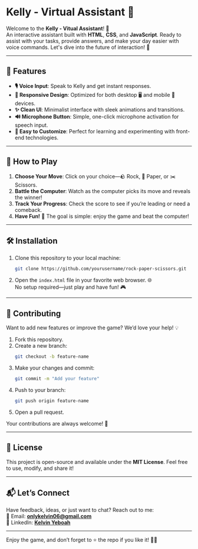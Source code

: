 

# Kelly - Virtual Assistant 🤖 

Welcome to the **Kelly - Vitual Assistant**! 🎉    
An interactive assistant built with **HTML**, **CSS**, and **JavaScript**. Ready to assist with your tasks, provide answers, and make your day easier with voice commands. Let's dive into the future of interaction! 🚀  

---

## 🌟 Features  
- **🎙️ Voice Input**: Speak to Kelly and get instant responses.    
- **🎨 Responsive Design**: Optimized for both desktop 🖥️ and mobile 📱 devices.  
- **✨ Clean UI**: Minimalist interface with sleek animations and transitions.
- **🔊 Microphone Button**: Simple, one-click microphone activation for speech input. 
- **🎉 Easy to Customize**: Perfect for learning and experimenting with front-end technologies.  

---

## 🚀 How to Play  
1. **Choose Your Move**: Click on your choice—🪨 Rock, 📄 Paper, or ✂️ Scissors.  
2. **Battle the Computer**: Watch as the computer picks its move and reveals the winner!  
3. **Track Your Progress**: Check the score to see if you’re leading or need a comeback.  
4. **Have Fun!** 🎊 The goal is simple: enjoy the game and beat the computer!  

---

## 🛠️ Installation  

1. Clone this repository to your local machine:  
   ```bash  
   git clone https://github.com/yourusername/rock-paper-scissors.git  
   ```  

2. Open the `index.html` file in your favorite web browser. 🌐  
   No setup required—just play and have fun! 🎮  

---

## 🤝 Contributing  

Want to add new features or improve the game? We’d love your help! 💡  
1. Fork this repository.  
2. Create a new branch:  
   ```bash  
   git checkout -b feature-name  
   ```  
3. Make your changes and commit:  
   ```bash  
   git commit -m "Add your feature"  
   ```  
4. Push to your branch:  
   ```bash  
   git push origin feature-name  
   ```  
5. Open a pull request.  

Your contributions are always welcome! 🌟  

---

## 📜 License  

This project is open-source and available under the **MIT License**. Feel free to use, modify, and share it!  

---

## 📬 Let’s Connect  

Have feedback, ideas, or just want to chat? Reach out to me:  
📧 Email: **[onlykelvin06@gmail.com ](mailto:onlykelvin06@gmail.com)**  
💼 LinkedIn: **[Kelvin Yeboah](www.linkedin.com/in/kelvin-agyare-yeboah-6728a7301)**  
 
---

Enjoy the game, and don’t forget to ⭐ the repo if you like it! 🥳✨  





